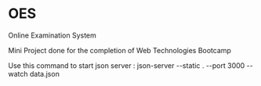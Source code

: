 # OES
Online Examination System

Mini Project done for the completion of Web Technologies Bootcamp

Use this command to start json server : json-server --static . --port 3000 --watch data.json

